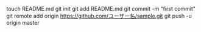touch README.md
git init
git add README.md
git commit -m "first commit"
git remote add origin https://github.com/ユーザー名/sample.git
git push -u origin master
